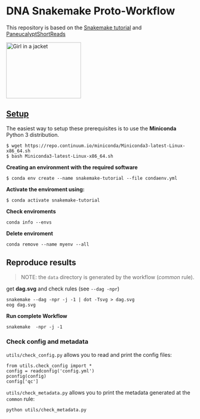 # DNA Snakemake Proto-Workflow

This repository is based on the [Snakemake tutorial](http://snakemake.readthedocs.io/en/latest/tutorial/welcome.html) and [PaneucalyptShortReads](https://github.com/kdmurray91/PaneucalyptShortReads)


 <img src="https://divingintogeneticsandgenomics.rbind.io/img/snakemake.png" alt="Girl in a jacket" width="200" height="150">  


## [Setup](https://snakemake.readthedocs.io/en/stable/tutorial/setup.html)

The easiest way to setup these prerequisites is to use the **Miniconda** Python 3 distribution.

```
$ wget https://repo.continuum.io/miniconda/Miniconda3-latest-Linux-x86_64.sh
$ bash Miniconda3-latest-Linux-x86_64.sh
```

**Creating an environment with the required software**

```
$ conda env create --name snakemake-tutorial --file condaenv.yml
```

**Activate the enviroment using:**

```
$ conda activate snakemake-tutorial
```

**Check enviroments**
```
conda info --envs
```

**Delete enviroment**
```
conda remove --name myenv --all
```

## Reproduce results

> NOTE: the ```data``` directory is generated by the workflow (*common* rule).

get **dag.svg** and check rules (see ```--dag -npr```)

```
snakemake --dag -npr -j -1 | dot -Tsvg > dag.svg
eog dag.svg
```

**Run complete Workflow**

```
snakemake  -npr -j -1
```


### Check config and metadata

```utils/check_config.py``` allows you to read and print the config files:

```
from utils.check_config import *
config = readconfig('config.yml')
pconfig(config)
config['qc']
```


```utils/check_metadata.py``` allows you to print the metadata generated at the ```common``` rule:

```
python utils/check_metadata.py
```
